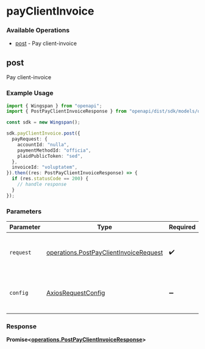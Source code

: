 # payClientInvoice

### Available Operations

* [post](#post) - Pay client-invoice

## post

Pay client-invoice

### Example Usage

```typescript
import { Wingspan } from "openapi";
import { PostPayClientInvoiceResponse } from "openapi/dist/sdk/models/operations";

const sdk = new Wingspan();

sdk.payClientInvoice.post({
  payRequest: {
    accountId: "nulla",
    paymentMethodId: "officia",
    plaidPublicToken: "sed",
  },
  invoiceId: "voluptatem",
}).then((res: PostPayClientInvoiceResponse) => {
  if (res.statusCode == 200) {
    // handle response
  }
});
```

### Parameters

| Parameter                                                                                        | Type                                                                                             | Required                                                                                         | Description                                                                                      |
| ------------------------------------------------------------------------------------------------ | ------------------------------------------------------------------------------------------------ | ------------------------------------------------------------------------------------------------ | ------------------------------------------------------------------------------------------------ |
| `request`                                                                                        | [operations.PostPayClientInvoiceRequest](../../models/operations/postpayclientinvoicerequest.md) | :heavy_check_mark:                                                                               | The request object to use for the request.                                                       |
| `config`                                                                                         | [AxiosRequestConfig](https://axios-http.com/docs/req_config)                                     | :heavy_minus_sign:                                                                               | Available config options for making requests.                                                    |


### Response

**Promise<[operations.PostPayClientInvoiceResponse](../../models/operations/postpayclientinvoiceresponse.md)>**

